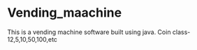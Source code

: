 # Vending_maachine

This is a vending machine software built using java.
Coin class- 12,5,10,50,100,etc
